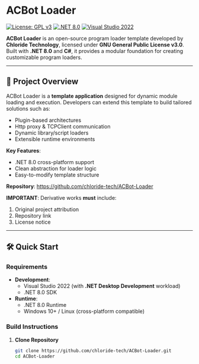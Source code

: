 # ACBot Loader 

[![License: GPL v3](https://img.shields.io/badge/License-GPLv3-blue.svg)](https://www.gnu.org/licenses/gpl-3.0)
[![.NET 8.0](https://img.shields.io/badge/.NET-8.0-blueviolet)](https://dotnet.microsoft.com/)
[![Visual Studio 2022](https://img.shields.io/badge/IDE-Visual%20Studio%202022-purple)](https://visualstudio.microsoft.com/)

**ACBot Loader** is an open-source program loader template developed by **Chloride Technology**, licensed under **GNU General Public License v3.0**. Built with **.NET 8.0** and **C#**, it provides a modular foundation for creating customizable program loaders.

---

## 📖 Project Overview

ACBot Loader is a **template application** designed for dynamic module loading and execution. Developers can extend this template to build tailored solutions such as:

- Plugin-based architectures
- Http proxy & TCPClient communication
- Dynamic library/script loaders
- Extensible runtime environments

**Key Features**:
- .NET 8.0 cross-platform support
- Clean abstraction for loader logic
- Easy-to-modify template structure

**Repository**: <https://github.com/chloride-tech/ACBot-Loader>

**IMPORTANT**: Derivative works **must** include:
1. Original project attribution
2. Repository link
3. License notice

---

## 🛠️ Quick Start

### Requirements
- **Development**:
  - Visual Studio 2022 (with **.NET Desktop Development** workload)
  - .NET 8.0 SDK
- **Runtime**:
  - .NET 8.0 Runtime
  - Windows 10+ / Linux (cross-platform compatible)

### Build Instructions
1. **Clone Repository**  
   ```bash
   git clone https://github.com/chloride-tech/ACBot-Loader.git
   cd ACBot-Loader
